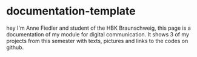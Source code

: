# documentation-template




hey I'm Anne Fiedler and student of the HBK Braunschweig,
this page is a documentation of my module for digital communication.
It shows 3 of my projects from this semester with texts, 
pictures and links to the codes on github.






